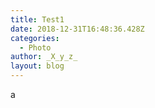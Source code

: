 ```yaml
---
title: Test1
date: 2018-12-31T16:48:36.428Z
categories:
  - Photo
author: _X_y_z_
layout: blog
---
```

a

